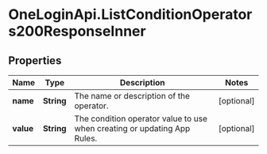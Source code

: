 # OneLoginApi.ListConditionOperators200ResponseInner

## Properties

Name | Type | Description | Notes
------------ | ------------- | ------------- | -------------
**name** | **String** | The name or description of the operator. | [optional] 
**value** | **String** | The condition operator value to use when creating or updating App Rules. | [optional] 


